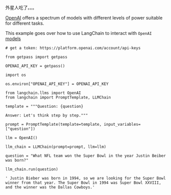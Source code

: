 

外星人吃了。。。

[OpenAI](https://platform.openai.com/docs/introduction) offers a spectrum of models with different levels of power suitable for different tasks.

This example goes over how to use LangChain to interact with `OpenAI` [models](https://platform.openai.com/docs/models)

```
# get a token: https://platform.openai.com/account/api-keys

from getpass import getpass

OPENAI_API_KEY = getpass()

```

```
import os

os.environ["OPENAI_API_KEY"] = OPENAI_API_KEY

```

```
from langchain.llms import OpenAI
from langchain import PromptTemplate, LLMChain

```

```
template = """Question: {question}

Answer: Let's think step by step."""

prompt = PromptTemplate(template=template, input_variables=["question"])

```

```
llm = OpenAI()

```

```
llm_chain = LLMChain(prompt=prompt, llm=llm)

```

```
question = "What NFL team won the Super Bowl in the year Justin Beiber was born?"

llm_chain.run(question)

```

```
' Justin Bieber was born in 1994, so we are looking for the Super Bowl winner from that year. The Super Bowl in 1994 was Super Bowl XXVIII, and the winner was the Dallas Cowboys.'

```

